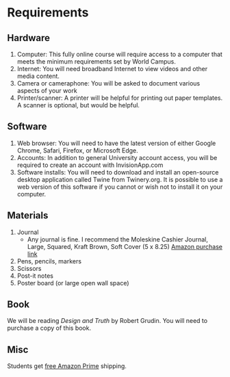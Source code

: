 # Requirements

## Hardware

1. Computer: This fully online course will require access to a computer that meets the minimum requirements set by World Campus.
2. Internet: You will need broadband Internet to view videos and other media content.
3. Camera or cameraphone: You will be asked to document various aspects of your work
4. Printer/scanner: A printer will be helpful for printing out paper templates. A scanner is optional, but would be helpful.

## Software

1. Web browser: You will need to have the latest version of either Google Chrome, Safari, Firefox, or Microsoft Edge.
2. Accounts: In addition to general University account access, you will be required to create an account with InvisionApp.com
3. Software installs: You will need to download and install an open-source desktop application called Twine from Twinery.org. It is possible to use a web version of this software if you cannot or wish not to install it on your computer.

## Materials

1. Journal 
   * Any journal is fine. I recommend the Moleskine Cashier Journal, Large, Squared, Kraft Brown, Soft Cover \(5 x 8.25\) [Amazon purchase link](https://www.amazon.com/Moleskine-Cahier-Journal-Large-Squared/dp/8883704991)
2. Pens, pencils, markers
3. Scissors
4. Post-it notes
5. Poster board \(or large open wall space\)

## Book

We will be reading _Design and Truth_ by Robert Grudin. You will need to purchase a copy of this book.

## Misc

Students get [free Amazon Prime](https://www.amazon.com/gp/help/customer/display.html?nodeId=201133690) shipping.

